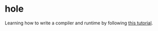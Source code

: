 # hole
Learning how to write a compiler and runtime by following [this tutorial](https://ruslanspivak.com/lsbasi-part1/).
